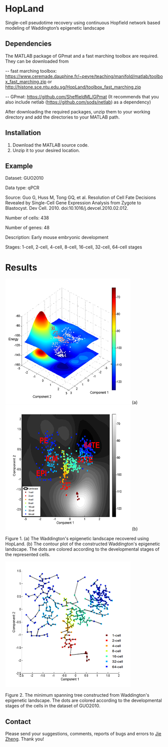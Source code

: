 # HopLand
Single-cell pseudotime recovery using continuous Hopfield network based modeling of Waddington’s epigenetic landscape

## Dependencies
The MATLAB package of GPmat and a fast marching toolbox are required. They can be downloaded from 

-- fast marching toolbox: https://www.ceremade.dauphine.fr/~peyre/teaching/manifold/matlab/toolbox_fast_marching.zip
or http://histone.sce.ntu.edu.sg/HopLand/toolbox_fast_marching.zip

-- GPmat: https://github.com/SheffieldML/GPmat (It recommends that you also include netlab (https://github.com/sods/netlab) as a dependency)


After downloading the required packages, unzip them to your working directory and add the directories to your MATLAB path. 


## Installation
1. Download the MATLAB source code. 
2. Unzip it to your desired location. 

## Example 

Dataset: GUO2010 

Data type: qPCR

Source: Guo G, Huss M, Tong GQ, et al. Resolution of Cell Fate Decisions Revealed by Single-Cell Gene Expression Analysis from Zygote to Blastocyst. Dev Cell. 2010. doi:10.1016/j.devcel.2010.02.012.

Number of cells: 438

Number of genes: 48

Description: Early mouse embryonic development

Stages: 1-cell, 2-cell, 4-cell, 8-cell, 16-cell, 32-cell, 64-cell stages

# Results

<img src='./images/fig_2_a.png/' width='400px' height='400px'/>
(a)
<img src='./images/fig_2_b.png/' width='400px' height='400px'/>
(b)

Figure 1. (a) The Waddington's epigenetic landscape recovered using HopLand. (b) The contour plot of the constructed Waddington's epigenetic landscape. The dots are colored according to the developmental stages of the represented cells.


<img src='./images/fig_4.png/' width='400px' height='400px'/>

Figure 2. The minimum spanning tree constructed from Waddington's epigenetic landscape. The dots are colored according to the developmental stages of the cells in the dataset of GUO2010.


## Contact
Please send your suggestions, comments, reports of bugs and errors to <a href="zhengjie@ntu.edu.sg">Jie Zheng</a>. Thank you!
